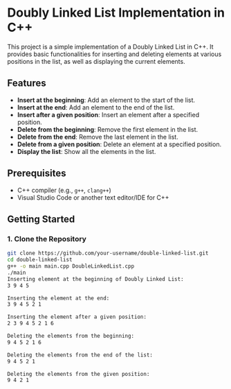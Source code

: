 # Doubly Linked List Implementation in C++

This project is a simple implementation of a Doubly Linked List in C++. It provides basic functionalities for inserting and deleting elements at various positions in the list, as well as displaying the current elements.

## Features

- **Insert at the beginning**: Add an element to the start of the list.
- **Insert at the end**: Add an element to the end of the list.
- **Insert after a given position**: Insert an element after a specified position.
- **Delete from the beginning**: Remove the first element in the list.
- **Delete from the end**: Remove the last element in the list.
- **Delete from a given position**: Delete an element at a specified position.
- **Display the list**: Show all the elements in the list.

## Prerequisites

- C++ compiler (e.g., `g++`, `clang++`)
- Visual Studio Code or another text editor/IDE for C++

## Getting Started

### 1. Clone the Repository

```bash
git clone https://github.com/your-username/double-linked-list.git
cd double-linked-list
g++ -o main main.cpp DoubleLinkedList.cpp
./main
Inserting element at the beginning of Doubly Linked List:
3 9 4 5

Inserting the element at the end:
3 9 4 5 2 1

Inserting the element after a given position:
2 3 9 4 5 2 1 6

Deleting the elements from the beginning:
9 4 5 2 1 6

Deleting the elements from the end of the list:
9 4 5 2 1

Deleting the elements from the given position:
9 4 2 1
